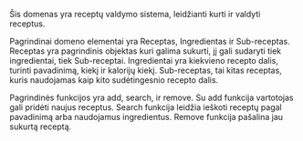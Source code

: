 Šis domenas yra receptų valdymo sistema, leidžianti kurti ir valdyti receptus. 

Pagrindinai domeno elementai yra Receptas, Ingredientas ir Sub-receptas. Receptas yra pagrindinis objektas kuri galima sukurti, jį gali sudaryti tiek ingredientai, tiek Sub-receptai. Ingredientai yra kiekvieno recepto dalis, turinti pavadinimą, kiekį ir kalorijų kiekį. Sub-receptas, tai kitas receptas, kuris naudojamas kaip kito sudėtingesnio recepto dalis.

Pagrindinės funkcijos yra add, search, ir remove. Su add funkcija vartotojas gali pridėti naujus receptus. Search funkcija leidžia ieškoti receptų pagal pavadinimą arba naudojamus ingredientus. Remove funkcija pašalina jau sukurtą receptą.
